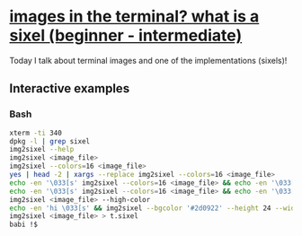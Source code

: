 # [images in the terminal? what is a sixel (beginner - intermediate)](https://youtu.be/fa9ik_OnLmg)

Today I talk about terminal images and one of the implementations (sixels)!

## Interactive examples

### Bash

```bash
xterm -ti 340
dpkg -l | grep sixel
img2sixel --help
img2sixel <image_file>
img2sixel --colors=16 <image_file>
yes | head -2 | xargs --replace img2sixel --colors=16 <image_file>
echo -en '\033[s' img2sixel --colors=16 <image_file> && echo -en '\033[u\033[A1\033[C3' && img2sixel --colors=16 <image_file>
echo -en '\033[s' img2sixel --colors=16 <image_file> && echo -en '\033[u\033[1A\033[3C' && img2sixel --colors=16 <image_file>
img2sixel <image_file> --high-color
echo -en 'hi \033[s' && img2sixel --bgcolor '#2d0922' --height 24 --width 24 --high-color <image_file> && echo -e '\033[u\033[3C\033[1Ahi hello hello' && echo hi hi hi
img2sixel <image_file> > t.sixel
babi !$
```
